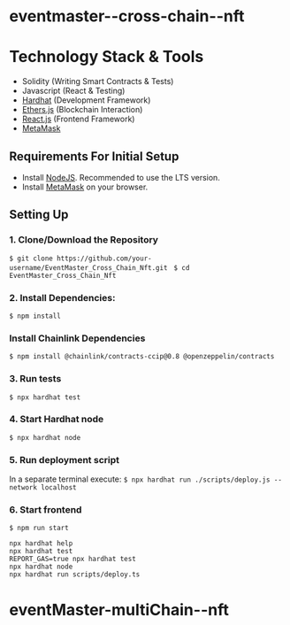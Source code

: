 # eventmaster--cross-chain--nft

# Technology Stack & Tools

- Solidity (Writing Smart Contracts & Tests)
- Javascript (React & Testing)
- [Hardhat](https://hardhat.org/) (Development Framework)
- [Ethers.js](https://docs.ethers.io/v5/) (Blockchain Interaction)
- [React.js](https://reactjs.org/) (Frontend Framework)
- [MetaMask](https://metamask.io/)

## Requirements For Initial Setup
- Install [NodeJS](https://nodejs.org/en/). Recommended to use the LTS version.
- Install [MetaMask](https://metamask.io/) on your browser.

## Setting Up
### 1. Clone/Download the Repository
`$ git clone https://github.com/your-username/EventMaster_Cross_Chain_Nft.git `
`$ cd EventMaster_Cross_Chain_Nft`

### 2. Install Dependencies:
`$ npm install`

### Install Chainlink Dependencies

`$ npm install @chainlink/contracts-ccip@0.8 @openzeppelin/contracts`

### 3. Run tests
`$ npx hardhat test`

### 4. Start Hardhat node
`$ npx hardhat node`

### 5. Run deployment script
In a separate terminal execute:
`$ npx hardhat run ./scripts/deploy.js --network localhost`

### 6. Start frontend
`$ npm run start`

```shell
npx hardhat help
npx hardhat test
REPORT_GAS=true npx hardhat test
npx hardhat node
npx hardhat run scripts/deploy.ts
```
# eventMaster-multiChain--nft
